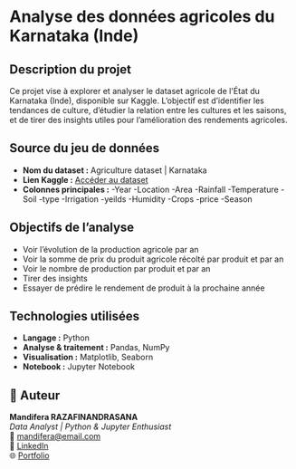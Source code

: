 # Analyse des données agricoles du Karnataka (Inde)

## Description du projet
Ce projet vise à explorer et analyser le dataset agricole de l'État du Karnataka (Inde), disponible sur Kaggle. L’objectif est d’identifier les tendances de culture, d’étudier la relation entre les cultures et les saisons, et de tirer des insights utiles pour l’amélioration des rendements agricoles.

## Source du jeu de données
- **Nom du dataset :** Agriculture dataset | Karnataka  
- **Lien Kaggle :** [Accéder au dataset](https://www.kaggle.com/datasets/srinivasdm/agriculture-dataset)
- **Colonnes principales :**
  -Year
  -Location
  -Area
  -Rainfall
  -Temperature
  -Soil
  -type
  -Irrigation
  -yeilds
  -Humidity
  -Crops
  -price
  -Season

## Objectifs de l’analyse
- Voir l’évolution de la production agricole par an
- Voir la somme de prix du produit agricole récolté par produit et par an
- Voir le nombre de production par produit et par an
- Tirer des insights
- Essayer de prédire le rendement de produit à la prochaine année

## Technologies utilisées
- **Langage :** Python
- **Analyse & traitement :** Pandas, NumPy
- **Visualisation :** Matplotlib, Seaborn
- **Notebook :** Jupyter Notebook

## 👤 Auteur
**Mandifera RAZAFINANDRASANA**  
_Data Analyst | Python & Jupyter Enthusiast_  
📧 [mandifera@email.com](mailto:mandiferarazaf@gmail.com)  
💼 [LinkedIn](https://www.linkedin.com/in/mandifera-razafinandrasana-284a72212/)  
🌐 [Portfolio](https://rm.morabeets.tech/)
